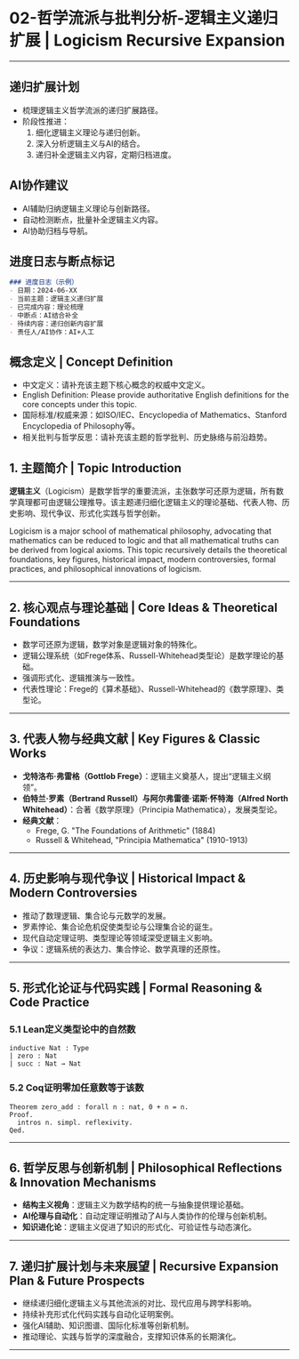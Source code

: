 # 02-哲学流派与批判分析-逻辑主义递归扩展 | Logicism Recursive Expansion

---

## 递归扩展计划

- 梳理逻辑主义哲学流派的递归扩展路径。
- 阶段性推进：
  1. 细化逻辑主义理论与递归创新。
  2. 深入分析逻辑主义与AI的结合。
  3. 递归补全逻辑主义内容，定期归档进度。

## AI协作建议

- AI辅助归纳逻辑主义理论与创新路径。
- 自动检测断点，批量补全逻辑主义内容。
- AI协助归档与导航。

## 进度日志与断点标记

```markdown
### 进度日志（示例）
- 日期：2024-06-XX
- 当前主题：逻辑主义递归扩展
- 已完成内容：理论梳理
- 中断点：AI结合补全
- 待续内容：递归创新内容扩展
- 责任人/AI协作：AI+人工
```
<!-- 中断点：逻辑主义/AI结合/递归创新扩展 -->

## 概念定义 | Concept Definition

- 中文定义：请补充该主题下核心概念的权威中文定义。
- English Definition: Please provide authoritative English definitions for the core concepts under this topic.
- 国际标准/权威来源：如ISO/IEC、Encyclopedia of Mathematics、Stanford Encyclopedia of Philosophy等。
- 相关批判与哲学反思：请补充该主题的哲学批判、历史脉络与前沿趋势。

## 1. 主题简介 | Topic Introduction

**逻辑主义**（Logicism）是数学哲学的重要流派，主张数学可还原为逻辑，所有数学真理都可由逻辑公理推导。该主题递归细化逻辑主义的理论基础、代表人物、历史影响、现代争议、形式化实践与哲学创新。

Logicism is a major school of mathematical philosophy, advocating that mathematics can be reduced to logic and that all mathematical truths can be derived from logical axioms. This topic recursively details the theoretical foundations, key figures, historical impact, modern controversies, formal practices, and philosophical innovations of logicism.

---

## 2. 核心观点与理论基础 | Core Ideas & Theoretical Foundations

- 数学可还原为逻辑，数学对象是逻辑对象的特殊化。
- 逻辑公理系统（如Frege体系、Russell-Whitehead类型论）是数学理论的基础。
- 强调形式化、逻辑推演与一致性。
- 代表性理论：Frege的《算术基础》、Russell-Whitehead的《数学原理》、类型论。

---

## 3. 代表人物与经典文献 | Key Figures & Classic Works

- **戈特洛布·弗雷格（Gottlob Frege）**：逻辑主义奠基人，提出“逻辑主义纲领”。
- **伯特兰·罗素（Bertrand Russell）**与**阿尔弗雷德·诺斯·怀特海（Alfred North Whitehead）**：合著《数学原理》（Principia Mathematica），发展类型论。
- **经典文献**：
  - Frege, G. "The Foundations of Arithmetic" (1884)
  - Russell & Whitehead, "Principia Mathematica" (1910-1913)

---

## 4. 历史影响与现代争议 | Historical Impact & Modern Controversies

- 推动了数理逻辑、集合论与元数学的发展。
- 罗素悖论、集合论危机促使类型论与公理集合论的诞生。
- 现代自动定理证明、类型理论等领域深受逻辑主义影响。
- 争议：逻辑系统的表达力、集合悖论、数学真理的还原性。

---

## 5. 形式化论证与代码实践 | Formal Reasoning & Code Practice

### 5.1 Lean定义类型论中的自然数

```lean
inductive Nat : Type
| zero : Nat
| succ : Nat → Nat
```

### 5.2 Coq证明零加任意数等于该数

```coq
Theorem zero_add : forall n : nat, 0 + n = n.
Proof.
  intros n. simpl. reflexivity.
Qed.
```

---

## 6. 哲学反思与创新机制 | Philosophical Reflections & Innovation Mechanisms

- **结构主义视角**：逻辑主义为数学结构的统一与抽象提供理论基础。
- **AI伦理与自动化**：自动定理证明推动了AI与人类协作的伦理与创新机制。
- **知识进化论**：逻辑主义促进了知识的形式化、可验证性与动态演化。

---

## 7. 递归扩展计划与未来展望 | Recursive Expansion Plan & Future Prospects

- 继续递归细化逻辑主义与其他流派的对比、现代应用与跨学科影响。
- 持续补充形式化代码实践与自动化证明案例。
- 强化AI辅助、知识图谱、国际化标准等创新机制。
- 推动理论、实践与哲学的深度融合，支撑知识体系的长期演化。

---
